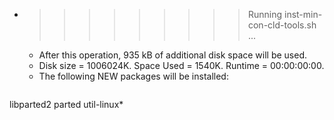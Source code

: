 * >>>>>>>>> Running inst-min-con-cld-tools.sh ...
  * After this operation, 935 kB of additional disk space will be used.
  * Disk size = 1006024K. Space Used = 1540K. Runtime = 00:00:00:00.
  * The following NEW packages will be installed:
  ```bash
libparted2 parted util-linux*
  ```
